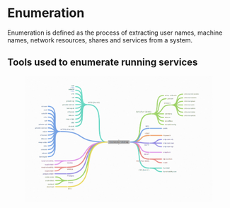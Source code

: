 # Enumeration

Enumeration is defined as the process of extracting user names, machine names, network resources, shares and services from a system.

## Tools used to enumerate running services

<figure><img src=".gitbook/assets/image (1).png" alt=""><figcaption></figcaption></figure>
